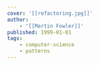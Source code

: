 ```yaml
---
cover: '[[refactoring.jpg]]'
author:
    - '[[Martin Fowler]]'
published: 1999-01-01
tags:
    - computer-science
    - patterns
---
```

